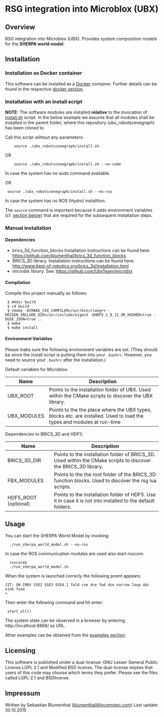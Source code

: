 RSG integration into Microblox (UBX)
==========================================================

Overview
--------

RSG integration into Microblox (UBX). Provides system composition
models for the **SHERPA world model**.

Installation
------------

### Installation as Docker container


This software can be installed as a [Docker](https://www.docker.com/) container.
Further details can be found in the respective [docker section](docker/README.md).

### Installation with an install script

__NOTE:__ The software modules are installed __relative__ to the invocation of [install.sh](install.sh) script.
In the below example we assume that all modules shall be installed in the parent folder, where
this repository (ubx_robotscenegraph) has been *cloned* to.
 
Call this script wihtout any parameters:

```
	source ./ubx_robotscenegraph/install.sh
```
 OR

```
	source ./ubx_robotscenegraph/install.sh --no-sudo
```
In case the system has no sudo command available. 
 
 OR
```
 source ./ubx_robotscenegraph/install.sh --no-ros
``` 
In case the system has no ROS (Hydro) installtion. 

The ``source`` command is important because it adds environment variables (cf. [section below](#environment-variables))
that are required for the subsequent installation steps.


### Manual installation

#### Dependencies


 - brics_3d_function_blocks Installation instructions can be found here: https://github.com/blumenthal/brics_3d_function_blocks
 - BRICS_3D library. Installation instructions can be found here: http://www.best-of-robotics.org/brics_3d/installation.html
 - microblx library. See: https://github.com/UbxTeam/microblx

#### Compilation


Compile this project manually as follows:

```
 $ mkdir build
 $ cd build 
 $ cmake -DCMAKE_CXX_COMPILER=/usr/bin/clang++ -DEIGEN_INCLUDE_DIR=/usr/include/eigen3 -DHDF5_1_8_12_OR_HIGHER=true -DUSE_JSON=true ..
 $ make
 $ make install 
```

#### Environment Variables

Please make sure the following environment variables are set. (They should be since the install script is putting them into your `.bashrc`. However, you need to source your `.bashrc` after the installation.)

Default variables for Microblox:


| Name          | Description |
| ------------- | ----------- |
| UBX_ROOT      | Points to the installation folder of UBX.  Used within the CMake scripts to discover the UBX library. |
| UBX_MODULES   | Points to the the place where the UBX types, blocks etc. are installed. Used to load the types and modules at run-time |




Dependencies to BRICS_3D and HDF5:


| Name          | Description |
| ------------- | ----------- |
| BRICS_3D_DIR  | Points to the installation folder of BRICS_3D. Used within the CMake scripts to discover the BRICS_3D library. |
| FBX_MODULES   | Points to the the root folder of the BRICS_3D function blocks. Used to discover the rsg lua scripts.  |
| HDF5_ROOT (optional)     | Points to the installation folder of HDF5. Use it in case it is not into installed to the default folders. |



Usage
-----


You can start the SHERPA World Model by invoking:
```
  ./run_sherpa_world_model.sh --no-ros
```

In case the ROS communication modules are used also start roscore:
```
  roscore&
  ./run_sherpa_world_model.sh
```

When the system is launched correcly the following promt appears:
```
JIT: ON CMOV SSE2 SSE3 SSE4.1 fold cse dce fwd dse narrow loop abc sink fuse
> 
```

Then enter the following command and hit enter:
```
 start_all()
```

The system state can be observed in a browser by entering http://localhost:8888/ as URL.
 

Ather examples can be obtained from the [examples section](examples).


Licensing
---------

This software is published under a dual-license: GNU Lesser General Public
License LGPL 2.1 and Modified BSD license. The dual-license implies that
users of this code may choose which terms they prefer. Please see the files
called LGPL-2.1 and BSDlicense.


Impressum
---------

Written by Sebastian Blumenthal (blumenthal@locomotec.com)
Last update: 30.10.2015
 


